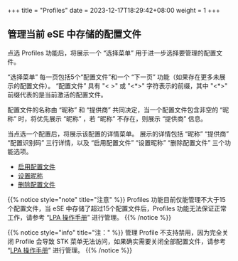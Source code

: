 +++
title = "Profiles"
date =  2023-12-17T18:29:42+08:00
weight = 1
+++


## 管理当前 eSE 中存储的配置文件

点选 Profiles 功能后，将展示一个 “选择菜单” 用于进一步选择要管理的配置文件。

“选择菜单” 每一页包括5个“配置文件”和一个 “下一页” 功能（如果存在更多未展示的配置文件）。
“配置文件” 具有 "< >" 或 "<\*>" 字符表示的前缀，其中 "<\*>" 前缀代表的是当前激活的配置文件。

配置文件的名称由 “昵称” 和 “提供商” 共同决定，当一个配置文件包含非空的 “昵称” 时，将优先展示 “昵称” ，若 “昵称” 不存在，则展示 “提供商” 信息。

当点选一个配置后，将展示该配置的详情菜单。
展示的详情包括 “昵称” “提供商” “配置识别码” 三行详情，以及 “启用配置文件” “设置昵称” “删除配置文件” 三个功能选项。

- [启用配置文件](./enable)
- [设置昵称](./nickname)
- [删除配置文件](./delete)

{{% notice style="note" title="注意" %}}
Profiles 功能目前仅能管理不大于15个配置文件，当 eSE 中存储了超过15个配置文件后，Profiles 功能无法保证正常工作，请参考 “[LPA 操作手册](estk_me/lpa-guide)” 进行管理。
{{% /notice %}}

{{% notice style="info" title="注：" %}}
管理 Profile 不支持禁用，因为完全关闭 Profile 会导致 STK 菜单无法访问，如果确实需要关闭全部配置文件，请参考 “[LPA 操作手册](estk_me/lpa-guide)” 进行管理。
{{% /notice %}}
